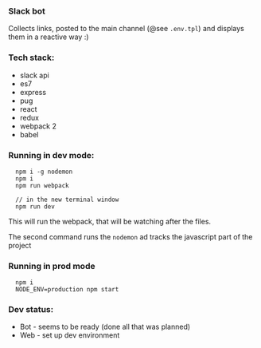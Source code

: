 ### Slack bot

Collects links, posted to the main channel (@see ``.env.tpl``) and displays them in a reactive way :)

### Tech stack:
- slack api
- es7
- express
- pug
- react
- redux
- webpack 2
- babel


### Running in dev mode:
```
  npm i -g nodemon
  npm i
  npm run webpack

  // in the new terminal window
  npm run dev
```

This will run the webpack, that will be watching after the files.

The second command runs the ``nodemon`` ad tracks the javascript part of the project

### Running in prod mode
```
  npm i
  NODE_ENV=production npm start
```

### Dev status:
- Bot - seems to be ready (done all that was planned)
- Web - set up dev environment
